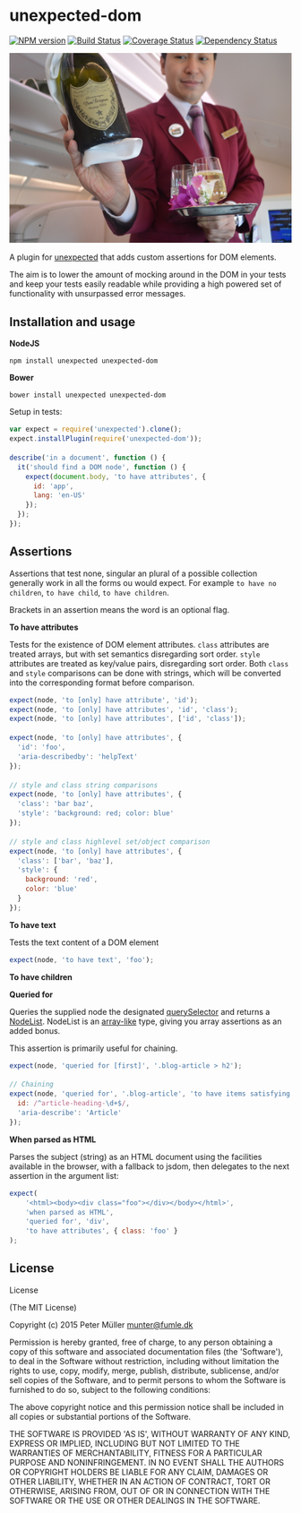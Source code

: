 unexpected-dom
==============

[![NPM version](https://badge.fury.io/js/unexpected-dom.svg)](http://badge.fury.io/js/unexpected-dom)
[![Build Status](https://travis-ci.org/Munter/unexpected-dom.svg?branch=master)](https://travis-ci.org/Munter/unexpected-dom)
[![Coverage Status](https://img.shields.io/coveralls/Munter/unexpected-dom.svg?style=flat)](https://coveralls.io/r/Munter/unexpected-dom?branch=master)
[![Dependency Status](https://david-dm.org/Munter/unexpected-dom.svg)](https://david-dm.org/Munter/unexpected-dom)

![Unexpected Dom Perignon](https://raw.githubusercontent.com/Munter/unexpected-dom/master/documentation/unexpectedDom.jpg)

A plugin for [unexpected](https://unexpectedjs.github.io/) that adds custom assertions for DOM elements.

The aim is to lower the amount of mocking around in the DOM in your tests and keep your tests easily readable while providing a high powered set of functionality with unsurpassed error messages.


Installation and usage
----------------------

**NodeJS**

```
npm install unexpected unexpected-dom
```

**Bower**

```
bower install unexpected unexpected-dom
```

Setup in tests:

``` js
var expect = require('unexpected').clone();
expect.installPlugin(require('unexpected-dom'));

describe('in a document', function () {
  it('should find a DOM node', function () {
    expect(document.body, 'to have attributes', {
      id: 'app',
      lang: 'en-US'
    });
  });
});

```

Assertions
----------

Assertions that test none, singular an plural of a possible collection generally work in all the forms ou would expect. For example `to have no children`, `to have child`, `to have children`.

Brackets in an assertion means the word is an optional flag.

**To have attributes**

Tests for the existence of DOM element attributes. `class` attributes are treated arrays, but with set semantics disregarding sort order. `style` attributes are treated as key/value pairs, disregarding sort order. Both `class` and `style` comparisons can be done with strings, which will be converted into the corresponding format before comparison.

```js
expect(node, 'to [only] have attribute', 'id');
expect(node, 'to [only] have attributes', 'id', 'class');
expect(node, 'to [only] have attributes', ['id', 'class']);

expect(node, 'to [only] have attributes', {
  'id': 'foo',
  'aria-describedby': 'helpText'
});

// style and class string comparisons
expect(node, 'to [only] have attributes', {
  'class': 'bar baz',
  'style': 'background: red; color: blue'
});

// style and class highlevel set/object comparison
expect(node, 'to [only] have attributes', {
  'class': ['bar', 'baz'],
  'style': {
    background: 'red',
    color: 'blue'
  }
});
```

**To have text**

Tests the text content of a DOM element

```js
expect(node, 'to have text', 'foo');
```

**To have children**

**Queried for**

Queries the supplied node the designated [querySelector]() and returns a [NodeList](). NodeList is an [array-like]() type, giving you array assertions as an added bonus.

This assertion is primarily useful for chaining.

```js
expect(node, 'queried for [first]', '.blog-article > h2');

// Chaining
expect(node, 'queried for', '.blog-article', 'to have items satisfying', 'to have attributes', {
  id: /^article-heading-\d+$/,
  'aria-describe': 'Article'
});
```

**When parsed as HTML**

Parses the subject (string) as an HTML document using the facilities available in the browser, with a fallback to jsdom, then delegates to the next assertion in the argument list:

```js
expect(
    '<html><body><div class="foo"></div></body></html>',
    'when parsed as HTML',
    'queried for', 'div',
    'to have attributes', { class: 'foo' }
);
```


License
-------

License

(The MIT License)

Copyright (c) 2015 Peter Müller [munter@fumle.dk](mailto:munter@fumle.dk)

Permission is hereby granted, free of charge, to any person obtaining a copy of this software and associated documentation files (the 'Software'), to deal in the Software without restriction, including without limitation the rights to use, copy, modify, merge, publish, distribute, sublicense, and/or sell copies of the Software, and to permit persons to whom the Software is furnished to do so, subject to the following conditions:

The above copyright notice and this permission notice shall be included in all copies or substantial portions of the Software.

THE SOFTWARE IS PROVIDED 'AS IS', WITHOUT WARRANTY OF ANY KIND, EXPRESS OR IMPLIED, INCLUDING BUT NOT LIMITED TO THE WARRANTIES OF MERCHANTABILITY, FITNESS FOR A PARTICULAR PURPOSE AND NONINFRINGEMENT. IN NO EVENT SHALL THE AUTHORS OR COPYRIGHT HOLDERS BE LIABLE FOR ANY CLAIM, DAMAGES OR OTHER LIABILITY, WHETHER IN AN ACTION OF CONTRACT, TORT OR OTHERWISE, ARISING FROM, OUT OF OR IN CONNECTION WITH THE SOFTWARE OR THE USE OR OTHER DEALINGS IN THE SOFTWARE.
